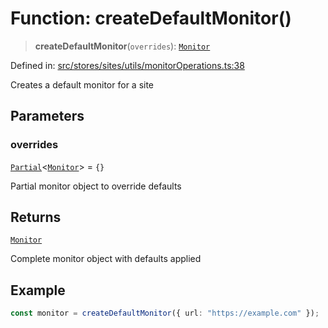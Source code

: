 # Function: createDefaultMonitor()

> **createDefaultMonitor**(`overrides`): [`Monitor`](../../../../../../shared/types/interfaces/Monitor.md)

Defined in: [src/stores/sites/utils/monitorOperations.ts:38](https://github.com/Nick2bad4u/Uptime-Watcher/blob/8a1973382d5fe14c52996ecda381894eb7ecd4a6/src/stores/sites/utils/monitorOperations.ts#L38)

Creates a default monitor for a site

## Parameters

### overrides

[`Partial`](https://www.typescriptlang.org/docs/handbook/utility-types.html#partialtype)\<[`Monitor`](../../../../../../shared/types/interfaces/Monitor.md)\> = `{}`

Partial monitor object to override defaults

## Returns

[`Monitor`](../../../../../../shared/types/interfaces/Monitor.md)

Complete monitor object with defaults applied

## Example

```typescript
const monitor = createDefaultMonitor({ url: "https://example.com" });
```
